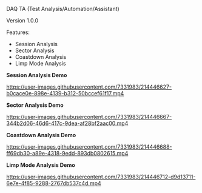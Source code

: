 DAQ TA (Test Analysis/Automation/Assistant)

Version 1.0.0

Features:
- Session Analysis
- Sector Analysis
- Coastdown Analysis
- Limp Mode Analysis

**Session Analysis Demo**


https://user-images.githubusercontent.com/7331983/214446627-b0cace0e-898e-4139-b312-50bccef61f17.mp4


**Sector Analysis Demo**


https://user-images.githubusercontent.com/7331983/214446667-344b2d06-46d6-417c-9dea-af28bf2aac00.mp4


**Coastdown Analysis Demo**


https://user-images.githubusercontent.com/7331983/214446688-ff69db30-a89e-4318-9edd-893db0802615.mp4


**Limp Mode Analysis Demo**


https://user-images.githubusercontent.com/7331983/214446712-d9d13711-6e7e-4f85-9288-2767db537c4d.mp4

